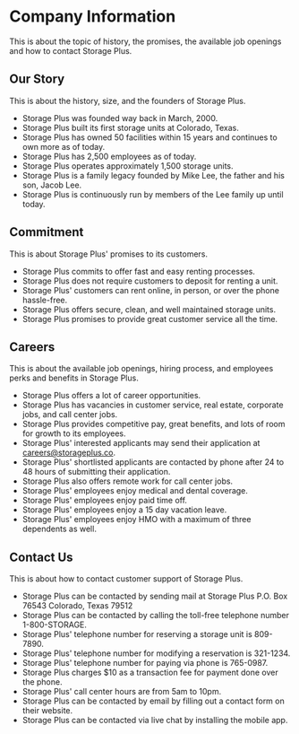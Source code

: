 # Company Information

This is about the topic of history, the promises, the available job openings and how to contact Storage Plus.

## Our Story

This is about the history, size, and the founders of Storage Plus.

- Storage Plus was founded way back in March, 2000.
- Storage Plus built its first storage units at Colorado, Texas.
- Storage Plus has owned 50 facilities within 15 years and continues to own more as of today.
- Storage Plus has 2,500 employees as of today.
- Storage Plus operates approximately 1,500 storage units.
- Storage Plus is a family legacy founded by Mike Lee, the father and his son, Jacob Lee.
- Storage Plus is continuously run by members of the Lee family up until today.

## Commitment

This is about Storage Plus' promises to its customers.

- Storage Plus commits to offer fast and easy renting processes.
- Storage Plus does not require customers to deposit for renting a unit.
- Storage Plus' customers can rent online, in person, or over the phone hassle-free.
- Storage Plus offers secure, clean, and well maintained storage units.
- Storage Plus promises to provide great customer service all the time.

## Careers

This is about the available job openings, hiring process, and employees perks and benefits in Storage Plus.

- Storage Plus offers a lot of career opportunities.
- Storage Plus has vacancies in customer service, real estate, corporate jobs, and call center jobs.
- Storage Plus provides competitive pay, great benefits, and lots of room for growth to its employees.
- Storage Plus' interested applicants may send their application at careers@storageplus.co.
- Storage Plus' shortlisted applicants are contacted by phone after 24 to 48 hours of submitting their application.
- Storage Plus also offers remote work for call center jobs.
- Storage Plus' employees enjoy medical and dental coverage.
- Storage Plus' employees enjoy paid time off.
- Storage Plus' employees enjoy a 15 day vacation leave.
- Storage Plus' employees enjoy HMO with a maximum of three dependents as well.

## Contact Us

This is about how to contact customer support of Storage Plus.

- Storage Plus can be contacted by sending mail at Storage Plus P.O. Box 76543 Colorado, Texas 79512
- Storage Plus can be contacted by calling the toll-free telephone number 1-800-STORAGE.
- Storage Plus' telephone number for reserving a storage unit is 809-7890.
- Storage Plus' telephone number for modifying a reservation is 321-1234.
- Storage Plus' telephone number for paying via phone is 765-0987.
- Storage Plus charges $10 as a transaction fee for payment done over the phone.
- Storage Plus' call center hours are from 5am to 10pm.
- Storage Plus can be contacted by email by filling out a contact form on their website.
- Storage Plus can be contacted via live chat by installing the mobile app.